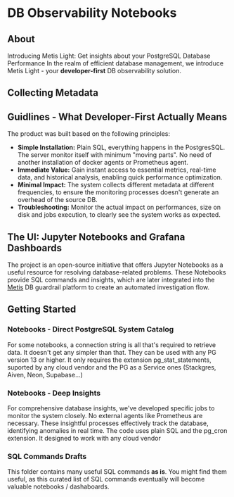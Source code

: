 # DB Observability Notebooks
## About
Introducing Metis Light: Get insights about your PostgreSQL Database Performance 
In the realm of efficient database management, we introduce Metis Light - your **developer-first** DB observability solution. 

## Collecting Metadata

## Guidlines - What Developer-First Actually Means
The product was built based on the following principles: 
- **Simple Installation:** Plain SQL, everything happens in the PostgresSQL. The server monitor itself with minimum "moving parts". No need of another installation of docker agents or Prometheus agent. 
- **Immediate Value:** Gain instant access to essential metrics, real-time data, and historical analysis, enabling quick performance optimization.
- **Minimal Impact:** The system collects different metadata at different frequencies, to ensure the monitoring processes doesn't generate an overhead of the source DB.  
- **Troubleshooting:** Monitor the actual impact on performances, size on disk and jobs execution, to clearly see the system works as expected.  

## The UI: Jupyter Notebooks and Grafana Dashboards
The project is an open-source initiative that offers Jupyter Notebooks as a useful resource for resolving database-related problems. These Notebooks provide SQL commands and insights, which are later integrated into the [Metis](https://www.metisdata.io/) DB guardrail platform to create an automated investigation flow.

## Getting Started
### Notebooks - Direct PostgreSQL System Catalog
For some notebooks, a connection string is all that's required to retrieve data. It doesn't get any simpler than that. They can be used with any PG version 13 or higher. It only requires the extension pg_stat_statements, suported by any cloud vendor and the PG as a Service ones (Stackgres, Aiven, Neon, Supabase...)

### Notebooks - Deep Insights
For comprehensive database insights, we've developed specific jobs to monitor the system closely. No external agents like Prometheus are necessary. These insightful processes effectively track the database, identifying anomalies in real time.
The code uses plain SQL and the pg_cron extension. It designed to work with any cloud vendor 

### SQL Commands Drafts
This folder contains many useful SQL commands **as is**. You might find them useful, as this curated list of SQL commands eventually will become valuable notebooks / dashaboards.   

 